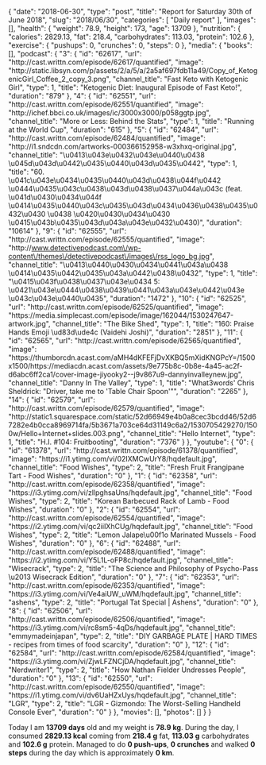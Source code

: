 {
    "date": "2018-06-30",
    "type": "post",
    "title": "Report for Saturday 30th of June 2018",
    "slug": "2018\/06\/30",
    "categories": [
        "Daily report"
    ],
    "images": [],
    "health": {
        "weight": 78.9,
        "height": 173,
        "age": 13709
    },
    "nutrition": {
        "calories": 2829.13,
        "fat": 218.4,
        "carbohydrates": 113.03,
        "protein": 102.6
    },
    "exercise": {
        "pushups": 0,
        "crunches": 0,
        "steps": 0
    },
    "media": {
        "books": [],
        "podcast": {
            "3": {
                "id": "62617",
                "url": "http:\/\/cast.writtn.com\/episode\/62617\/quantified",
                "image": "http:\/\/static.libsyn.com\/p\/assets\/2\/a\/5\/a\/2a5af697fdb11a49\/Copy_of_KetogenicGirl_Coffee_2_copy_3.png",
                "channel_title": "Fast Keto with Ketogenic Girl",
                "type": 1,
                "title": "Ketogenic Diet: Inaugural Episode of Fast Keto!",
                "duration": "879"
            },
            "4": {
                "id": "62551",
                "url": "http:\/\/cast.writtn.com\/episode\/62551\/quantified",
                "image": "http:\/\/ichef.bbci.co.uk\/images\/ic\/3000x3000\/p058ggtp.jpg",
                "channel_title": "More or Less: Behind the Stats",
                "type": 1,
                "title": "Running at the World Cup",
                "duration": "615"
            },
            "5": {
                "id": "62484",
                "url": "http:\/\/cast.writtn.com\/episode\/62484\/quantified",
                "image": "http:\/\/i1.sndcdn.com\/artworks-000366152958-w3xhxq-original.jpg",
                "channel_title": "\u0413\u043e\u0432\u043e\u0440\u0438 \u045d\u043d\u0442\u0435\u0440\u043d\u0435\u0442",
                "type": 1,
                "title": "60. \u041c\u043e\u0434\u0435\u0440\u043d\u0438\u044f\u0442 \u0444\u0435\u043c\u0438\u043d\u0438\u0437\u044a\u043c (feat. \u041d\u0430\u0434\u044f \u0414\u0435\u0440\u043c\u0435\u043d\u0434\u0436\u0438\u0435\u0432\u0430 \u0438 \u0420\u0430\u0434\u0430 \u0415\u043b\u0435\u043d\u043a\u043e\u0432\u0430)",
                "duration": "10614"
            },
            "9": {
                "id": "62555",
                "url": "http:\/\/cast.writtn.com\/episode\/62555\/quantified",
                "image": "http:\/\/www.detectivepodcast.com\/wp-content\/themes\/detectivepodcast\/images\/rss_logo_bg.jpg",
                "channel_title": "\u0413\u0440\u0430\u0434\u0441\u043a\u0438 \u0414\u0435\u0442\u0435\u043a\u0442\u0438\u0432",
                "type": 1,
                "title": "\u0415\u043f\u0438\u0437\u043e\u0434 5: \u0421\u043e\u0444\u0438\u0439\u0441\u043a\u043e\u0442\u043e \u043c\u043e\u0440\u0435",
                "duration": "1472"
            },
            "10": {
                "id": "62525",
                "url": "http:\/\/cast.writtn.com\/episode\/62525\/quantified",
                "image": "https:\/\/media.simplecast.com\/episode\/image\/162044\/1530247647-artwork.jpg",
                "channel_title": "The Bike Shed",
                "type": 1,
                "title": "160: Praise Hands Emoji \ud83d\ude4c (Vaidehi Joshi)",
                "duration": "2851"
            },
            "11": {
                "id": "62565",
                "url": "http:\/\/cast.writtn.com\/episode\/62565\/quantified",
                "image": "https:\/\/thumborcdn.acast.com\/aMH4dKFEFjDvXKBQ5mXidKNGPcY=\/1500x1500\/https:\/\/mediacdn.acast.com\/assets\/9e775b8c-0b8e-4a45-ac2f-d6abc6ff2ca1\/cover-image-jiyooky2--j9v867u9-dannyinvalleynew.jpg",
                "channel_title": "Danny In The Valley",
                "type": 1,
                "title": "What3words' Chris Sheldrick: \"Driver, take me to 'Table Chair Spoon'\"",
                "duration": "2265"
            },
            "14": {
                "id": "62579",
                "url": "http:\/\/cast.writtn.com\/episode\/62579\/quantified",
                "image": "http:\/\/static1.squarespace.com\/static\/52d66949e4b0a8cec3bcdd46\/52d67282e4b0cca8969714fa\/5b3671a703ce64d31149c6a2\/1530705429270\/1500w\/Hello+Internet+slides.003.png",
                "channel_title": "Hello Internet",
                "type": 1,
                "title": "H.I. #104: Fruitbooting",
                "duration": "7376"
            }
        },
        "youtube": {
            "0": {
                "id": "61378",
                "url": "http:\/\/cast.writtn.com\/episode\/61378\/quantified",
                "image": "https:\/\/i1.ytimg.com\/vi\/02IXMCwUrY8\/hqdefault.jpg",
                "channel_title": "Food Wishes",
                "type": 2,
                "title": "Fresh Fruit Frangipane Tart - Food Wishes",
                "duration": "0"
            },
            "1": {
                "id": "62358",
                "url": "http:\/\/cast.writtn.com\/episode\/62358\/quantified",
                "image": "https:\/\/i3.ytimg.com\/vi\/zllpghsaUns\/hqdefault.jpg",
                "channel_title": "Food Wishes",
                "type": 2,
                "title": "Korean Barbecued Rack of Lamb - Food Wishes",
                "duration": "0"
            },
            "2": {
                "id": "62554",
                "url": "http:\/\/cast.writtn.com\/episode\/62554\/quantified",
                "image": "https:\/\/i2.ytimg.com\/vi\/qc2iiIXhCUg\/hqdefault.jpg",
                "channel_title": "Food Wishes",
                "type": 2,
                "title": "Lemon Jalape\u00f1o Marinated Mussels - Food Wishes",
                "duration": "0"
            },
            "6": {
                "id": "62488",
                "url": "http:\/\/cast.writtn.com\/episode\/62488\/quantified",
                "image": "https:\/\/i2.ytimg.com\/vi\/Y5L1L-oFP8c\/hqdefault.jpg",
                "channel_title": "Wisecrack",
                "type": 2,
                "title": "The Science and Philosophy of Psycho-Pass \u2013 Wisecrack Edition",
                "duration": "0"
            },
            "7": {
                "id": "62353",
                "url": "http:\/\/cast.writtn.com\/episode\/62353\/quantified",
                "image": "https:\/\/i3.ytimg.com\/vi\/Ve4aiUW_uWM\/hqdefault.jpg",
                "channel_title": "ashens",
                "type": 2,
                "title": "Portugal Tat Special | Ashens",
                "duration": "0"
            },
            "8": {
                "id": "62506",
                "url": "http:\/\/cast.writtn.com\/episode\/62506\/quantified",
                "image": "https:\/\/i3.ytimg.com\/vi\/rc8sm5-4qDs\/hqdefault.jpg",
                "channel_title": "emmymadeinjapan",
                "type": 2,
                "title": "DIY GARBAGE PLATE | HARD TIMES - recipes from times of food scarcity",
                "duration": "0"
            },
            "12": {
                "id": "62584",
                "url": "http:\/\/cast.writtn.com\/episode\/62584\/quantified",
                "image": "https:\/\/i3.ytimg.com\/vi\/ZjwLFZNCjDA\/hqdefault.jpg",
                "channel_title": "Nerdwriter1",
                "type": 2,
                "title": "How Nathan Fielder Undresses People",
                "duration": "0"
            },
            "13": {
                "id": "62550",
                "url": "http:\/\/cast.writtn.com\/episode\/62550\/quantified",
                "image": "https:\/\/i1.ytimg.com\/vi\/dv6UaHZxUys\/hqdefault.jpg",
                "channel_title": "LGR",
                "type": 2,
                "title": "LGR - Gizmondo: The Worst-Selling Handheld Console Ever",
                "duration": "0"
            }
        },
        "movies": [],
        "photos": []
    }
}

Today I am <strong>13709 days</strong> old and my weight is <strong>78.9 kg</strong>. During the day, I consumed <strong>2829.13 kcal</strong> coming from <strong>218.4 g</strong> fat, <strong>113.03 g</strong> carbohydrates and <strong>102.6 g</strong> protein. Managed to do <strong>0 push-ups</strong>, <strong>0 crunches</strong> and walked <strong>0 steps</strong> during the day which is approximately <strong>0 km</strong>.